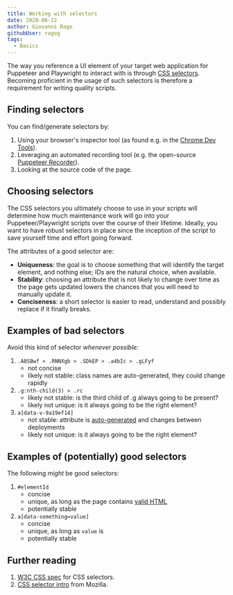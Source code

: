 ```yaml
---
title: Working with selectors
date: 2020-06-22
author: Giovanni Rago
githubUser: ragog
tags: 
  - Basics
---
```


The way you reference a UI element of your target web application for Puppeteer and Playwright to interact with is through [CSS selectors](https://developer.mozilla.org/en-US/docs/Learn/CSS/Building_blocks/Selectors). Becoming proficient in the usage of such selectors is therefore a requirement for writing quality scripts.

## Finding selectors

You can find/generate selectors by:

1. Using your browser's inspector tool (as found e.g. in the [Chrome Dev Tools](https://developers.google.com/web/tools/chrome-devtools/dom)).
2. Leveraging an automated recording tool (e.g. the open-source [Puppeteer Recorder](https://github.com/checkly/puppeteer-recorder)).
3. Looking at the source code of the page.

## Choosing selectors

The CSS selectors you ultimately choose to use in your scripts will determine how much maintenance work will go into your Puppeteer/Playwright scripts over the course of their lifetime. Ideally, you want to have robust selectors in place since the inception of the script to save yourself time and effort going forward.

The attributes of a good selector are:

- **Uniqueness**: the goal is to choose something that will identify the target element, and nothing else; IDs are the natural choice, when available.
- **Stability**: choosing an attribute that is not likely to change over time as the page gets updated lowers the chances that you will need to manually update it.
- **Conciseness**: a short selector is easier to read, understand and possibly replace if it finally breaks.

## Examples of bad selectors

Avoid this kind of selector *whenever possible:*

1. `.A8SBwf > .RNNXgb > .SDkEP > .a4bIc > .gLFyf`
    - not concise
    - likely not stable: class names are auto-generated, they could change rapidly
2. `.g:nth-child(3) > .rc`
    - likely not stable: is the third child of .g always going to be present?
    - likely not unique: is it always going to be the right element?
3. `a[data-v-9a19ef14]`
    - not stable: attribute is [auto-generated](https://vue-loader.vuejs.org/guide/scoped-css.html#scoped-css) and changes between deployments
    - likely not unique: is it always going to be the right element?

## Examples of (potentially) good selectors

The following *might* be good selectors:

1. `#elementId`
    - concise
    - unique, as long as the page contains [valid HTML](https://developer.mozilla.org/en-US/docs/Web/HTML/Global_attributes/id)
    - potentially stable
2. `a[data-something=value]`
    - concise
    - unique, as long as `value` is
    - potentially stable

## Further reading
1. [W3C CSS spec](https://www.w3.org/TR/CSS21/selector.html%23id-selectors) for CSS selectors. 
2. [CSS selector intro](https://developer.mozilla.org/en-US/docs/Web/CSS/CSS_Selectors) from Mozilla.
